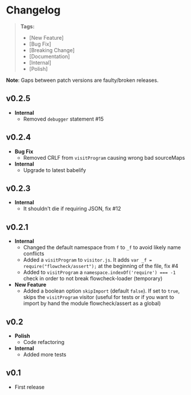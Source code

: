 # Changelog

> **Tags:**
> - [New Feature]
> - [Bug Fix]
> - [Breaking Change]
> - [Documentation]
> - [Internal]
> - [Polish]

**Note**: Gaps between patch versions are faulty/broken releases.

## v0.2.5

- **Internal**
  + Removed `debugger` statement #15

## v0.2.4

- **Bug Fix**
  + Removed CRLF from `visitProgram` causing wrong bad sourceMaps
- **Internal**
  + Upgrade to latest babelify

## v0.2.3

- **Internal**
  + It shouldn't die if requiring JSON, fix #12

## v0.2.1

- **Internal**
  + Changed the default namespace from `f` to `_f` to avoid likely name conflicts
  + Added a `visitProgram` to `visitor.js`. It adds `var _f = require("flowcheck/assert");` at the beginning of the file, fix #4
  + Added to `visitProgram` a `namespace.indexOf('require') === -1` check in order to not break flowcheck-loader (temporary)
- **New Feature**
  + Added a boolean option `skipImport` (default `false`). If set to `true`, skips the `visitProgram` visitor (useful for tests or if you want to import by hand the module flowcheck/assert as a global)

## v0.2

- **Polish**
  + Code refactoring
- **Internal**
  + Added more tests

## v0.1

- First release

